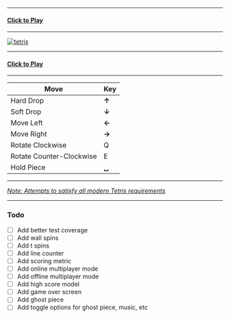 
---------------

#### [Click to Play](http://tetris-.herokuapp.com/)

---------------

[![tetris](https://cloud.githubusercontent.com/assets/3156114/9566219/b1a778e2-4eca-11e5-871b-59c9a3cb6d7f.jpg)](http://tetris-.herokuapp.com/)

---------------

#### [Click to Play](http://tetris-.herokuapp.com/)

---------------

| Move  | Key |
| ------------- | ------------- |
| Hard Drop  | **↑** |
| Soft Drop  | **↓**  |
| Move Left  | **←**  |
| Move Right  | **→**  |
| Rotate Clockwise  | Q  |
| Rotate Counter-Clockwise  | E  |
| Hold Piece | **␣** |

---------------

*[Note: Attempts to satisfy all modern Tetris requirements](http://tetris.wikia.com/wiki/Tetris_Guideline)*

---------------

### Todo

- [ ] Add better test coverage
- [ ] Add wall spins
- [ ] Add t spins
- [ ] Add line counter
- [ ] Add scoring metric
- [ ] Add online multiplayer mode
- [ ] Add offline multiplayer mode
- [ ] Add high score model
- [ ] Add game over screen
- [ ] Add ghost piece
- [ ] Add toggle options for ghost piece, music, etc
